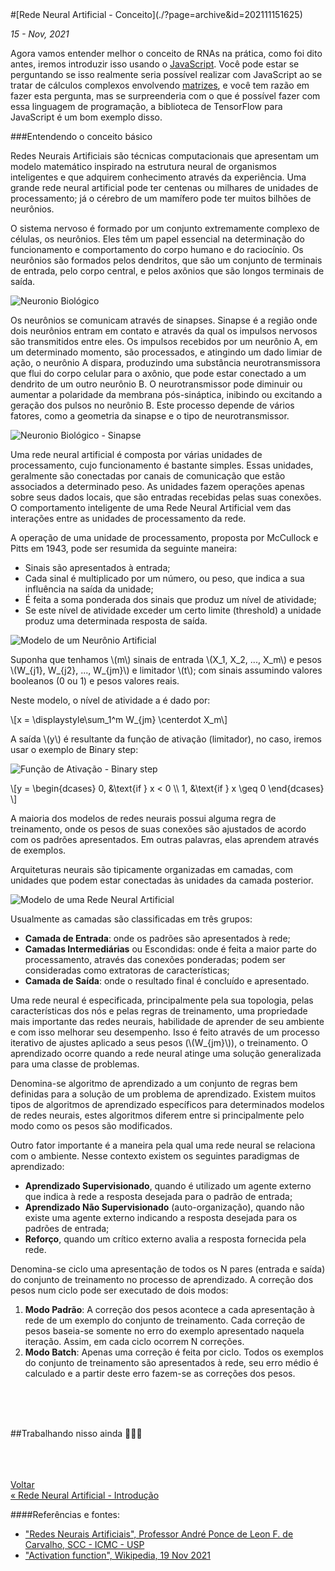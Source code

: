 <div markdown="1" class="capa" style="background-image: url(%PUBLIC_URL%/assets/images/001.jpg);">
#[Rede Neural Artificial - Conceito](./?page=archive&id=202111151625)
</div>

*15 - Nov, 2021*

Agora vamos entender melhor o conceito de RNAs na prática, como foi dito antes, iremos introduzir isso usando o [JavaScript](./?page=archive&id=202110150947). Você pode estar se perguntando se isso realmente seria possível realizar com JavaScript ao se tratar de cálculos complexos envolvendo [matrizes](./?page=archive&id=202111211452), e você tem razão em fazer esta pergunta, mas se surpreenderia com o que é possível fazer com essa linguagem de programação, a biblioteca de TensorFlow para JavaScript é um bom exemplo disso.

###Entendendo o conceito básico

Redes Neurais Artificiais são técnicas computacionais que apresentam um modelo matemático inspirado na estrutura neural de organismos inteligentes e que adquirem conhecimento através da experiência. Uma grande rede neural artificial pode ter centenas ou milhares de unidades de processamento; já o cérebro de um mamífero pode ter muitos bilhões de neurônios.

O sistema nervoso é formado por um conjunto extremamente complexo de células, os neurônios. Eles têm um papel essencial na determinação do funcionamento e comportamento do corpo humano e do raciocínio. Os neurônios são formados pelos dendritos, que são um conjunto de terminais de entrada, pelo corpo central, e pelos axônios que são longos terminais de saída.

![Neuronio Biológico](%PUBLIC_URL%/assets/images/002.jpg)

Os neurônios se comunicam através de sinapses. Sinapse é a região onde dois neurônios entram em contato e através da qual os impulsos nervosos são transmitidos entre eles. Os impulsos recebidos por um neurônio A, em um determinado momento, são processados, e atingindo um dado limiar de ação, o neurônio A dispara, produzindo uma substância neurotransmissora que flui do corpo celular para o axônio, que pode estar conectado a um dendrito de um outro neurônio B. O neurotransmissor pode diminuir ou aumentar a polaridade da membrana pós-sináptica, inibindo ou excitando a geração dos pulsos no neurônio B. Este processo depende de vários fatores, como a geometria da sinapse e o tipo de neurotransmissor.

![Neuronio Biológico - Sinapse](%PUBLIC_URL%/assets/images/003.gif)

Uma rede neural artificial é composta por várias unidades de processamento, cujo funcionamento é bastante simples. Essas unidades, geralmente são conectadas por canais de comunicação que estão associados a determinado peso. As unidades fazem operações apenas sobre seus dados locais, que são entradas recebidas pelas suas conexões. O comportamento inteligente de uma Rede Neural Artificial vem das interações entre as unidades de processamento da rede.

A operação de uma unidade de processamento, proposta por McCullock e Pitts em 1943, pode ser resumida da seguinte maneira:

* Sinais são apresentados à entrada;
* Cada sinal é multiplicado por um número, ou peso, que indica a sua influência na saída da unidade;
* É feita a soma ponderada dos sinais que produz um nível de atividade;
* Se este nível de atividade exceder um certo limite (threshold) a unidade produz uma determinada resposta de saída.

![Modelo de um Neurônio Artificial](%PUBLIC_URL%/assets/images/004.png)

Suponha que tenhamos \\(m\\) sinais de entrada \\(X\_1, X\_2, ..., X\_m\\) e pesos \\(W\_{j1}, W\_{j2}, ..., W\_{jm}\\) e limitador \\(t\\); com sinais assumindo valores booleanos (0 ou 1) e pesos valores reais.

Neste modelo, o nível de atividade a é dado por:

\\[x = \displaystyle\sum_1^m W\_{jm} \centerdot X\_m\\]

A saída \\(y\\) é resultante da função de ativação (limitador), no caso, iremos usar o exemplo de Binary step:

![Função de Ativação - Binary step](%PUBLIC_URL%/assets/images/005.png)

\\[y = \begin{dcases} 0, &\text{if } x < 0 \\\\ 1, &\text{if } x \geq 0 \end{dcases} \\]

A maioria dos modelos de redes neurais possui alguma regra de treinamento, onde os pesos de suas conexões são ajustados de acordo com os padrões apresentados. Em outras palavras, elas aprendem através de exemplos.

Arquiteturas neurais são tipicamente organizadas em camadas, com unidades que podem estar conectadas às unidades da camada posterior.

![Modelo de uma Rede Neural Artificial](%PUBLIC_URL%/assets/images/006.gif)

Usualmente as camadas são classificadas em três grupos:

* **Camada de Entrada**: onde os padrões são apresentados à rede;
* **Camadas Intermediárias** ou Escondidas: onde é feita a maior parte do processamento, através das conexões ponderadas; podem ser consideradas como extratoras de características;
* **Camada de Saída**: onde o resultado final é concluído e apresentado.

Uma rede neural é especificada, principalmente pela sua topologia, pelas características dos nós e pelas regras de treinamento, uma propriedade mais importante das redes neurais, habilidade de aprender de seu ambiente e com isso melhorar seu desempenho. Isso é feito através de um processo iterativo de ajustes aplicado a seus pesos (\\(W\_{jm}\\)), o treinamento. O aprendizado ocorre quando a rede neural atinge uma solução generalizada para uma classe de problemas.

Denomina-se algoritmo de aprendizado a um conjunto de regras bem definidas para a solução de um problema de aprendizado. Existem muitos tipos de algoritmos de aprendizado específicos para determinados modelos de redes neurais, estes algoritmos diferem entre si principalmente pelo modo como os pesos são modificados.

Outro fator importante é a maneira pela qual uma rede neural se relaciona com o ambiente. Nesse contexto existem os seguintes paradigmas de aprendizado:

* **Aprendizado Supervisionado**, quando é utilizado um agente externo que indica à rede a resposta desejada para o padrão de entrada;
* **Aprendizado Não Supervisionado** (auto-organização), quando não existe uma agente externo indicando a resposta desejada para os padrões de entrada;
* **Reforço**, quando um crítico externo avalia a resposta fornecida pela rede.

Denomina-se ciclo uma apresentação de todos os N pares (entrada e saída) do conjunto de treinamento no processo de aprendizado. A correção dos pesos num ciclo pode ser executado de dois modos:

1. **Modo Padrão**: A correção dos pesos acontece a cada apresentação à rede de um exemplo do conjunto de treinamento. Cada correção de pesos baseia-se somente no erro do exemplo apresentado naquela iteração. Assim, em cada ciclo ocorrem N correções.
2. **Modo Batch**: Apenas uma correção é feita por ciclo. Todos os exemplos do conjunto de treinamento são apresentados à rede, seu erro médio é calculado e a partir deste erro fazem-se as correções dos pesos.

<br/>
<br/>
<br/>

##Trabalhando nisso ainda 👨🏽‍💻

<br/>
<br/>
<br/>

<div class="btn-page">
    <div class="btn-page-prev"><a href="./?page=archive&id=202111141717">
        <div class="btn-page-sublabel">Voltar</div>
        <div class="btn-page-label">« Rede Neural Artificial - Introdução</div>
    </a></div>
    <div class="btn-page-next"></div>
</div>

####Referências e fontes:

* ["Redes Neurais Artificiais", Professor André Ponce de Leon F. de Carvalho, SCC - ICMC - USP](https://sites.icmc.usp.br/andre/research/neural/)
* ["Activation function", Wikipedia, 19 Nov 2021](https://en.wikipedia.org/wiki/Activation_function)